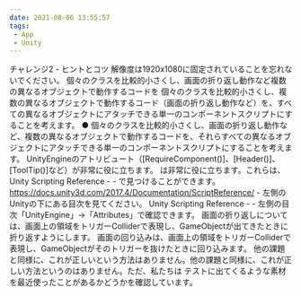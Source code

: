 ```yaml
---
date: 2021-08-06 13:55:57
tags: 
 - App
 - Unity
---
```


チャレンジ2 - ヒントとコツ
解像度は1920x1080に固定されていることを忘れないでください。
個々のクラスを比較的小さくし、画面の折り返し動作など複数の異なるオブジェクトで動作するコードを
個々のクラスを比較的小さくし、複数の異なるオブジェクトで動作するコード（画面の折り返し動作など）を、すべての異なるオブジェクトにアタッチできる単一のコンポーネントスクリプトにすることを考えます。
● 個々のクラスを比較的小さくし、画面の折り返し動作など、複数の異なるオブジェクトで動作するコードを、それらすべての異なるオブジェクトにアタッチできる単一のコンポーネントスクリプトにすることを考えます。
UnityEngineのアトリビュート（[RequireComponent()]、[Header()]、[ToolTip()]など）が非常に役に立ちます。
は非常に役に立ちます。これらは、Unity Scripting Reference -  - で見つけることができます。
https://docs.unity3d.com/2017.4/Documentation/ScriptReference/ - 左側のUnityの下にある目次を見てください。
Unity Scripting Reference -  - 左側の目次「UnityEngine」→「Attributes」で確認できます。
画面の折り返しについては、画面上の領域をトリガーColliderで表現し、GameObjectが出てきたときに折り返すようにします。
画面の回り込みは、画面上の領域をトリガーColliderで表現し、GameObjectがそのトリガーを抜けたときに回り込みます。
他の課題と同様に、これが正しいという方法はありません。他の課題と同様に、これが正しい方法というのはありません。ただ、私たちは
テストに出てくるような素材を最近使ったことがあるかどうかを確認しています。